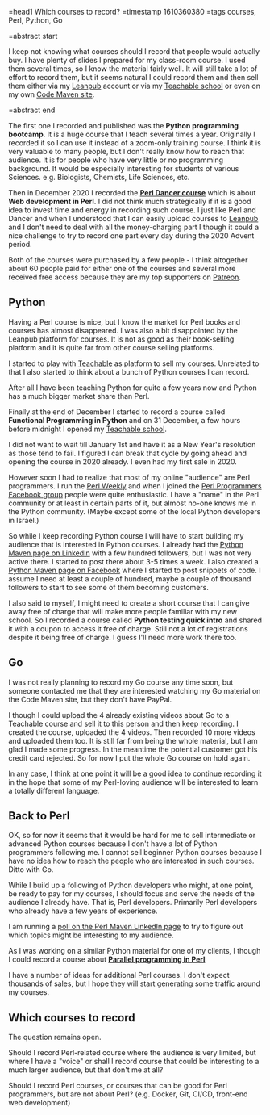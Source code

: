 =head1 Which courses to record?
=timestamp 1610360380
=tags courses, Perl, Python, Go

=abstract start

I keep not knowing what courses should I record that people would actually buy. I have plenty of slides I prepared for my class-room course.
I used them several times, so I know the material fairly well. It will still take a lot of effort to record them, but it seems natural
I could record them and then sell them either via my <a href="https://leanpub.com/u/szabgab">Leanpub</a> account or via my
<a href="https://code-maven.teachable.com/">Teachable school</a> or even on my own <a href="https://code-maven.com/">Code Maven site</a>.

=abstract end

The first one I recorded and published was the <b>Python programming bootcamp</b>. It is a huge course that I teach several times a year.
Originally I recorded it so I can use it instead of a zoom-only training course.
I think it is very valuable to many people, but I don't really know how to reach that audience. It is for people who have very little or no programming
background. It would be especially interesting for students of various Sciences. e.g. Biologists, Chemists, Life Sciences, etc.

Then in December 2020 I recorded the <a href="/perl-dancer-course.html"><b>Perl Dancer course</b></a> which is about <b>Web development in Perl</b>.
I did not think much strategically if it is a good idea to invest time and energy in recording such course. I just like Perl and Dancer and when
I understood that I can easily upload courses to <a href="https://leanpub.com/">Leanpub</a> and I don't need to deal with all the money-charging part
I though it could a nice challenge to try to record one part every day during the 2020 Advent period.

Both of the courses were purchased by a few people - I think altogether about 60 people paid for either one of the courses and several more received free
access because they are my top supporters on <a href="https://www.patreon.com/szabgab">Patreon</a>.

<h2>Python</h2>

Having a Perl course is nice, but I know the market for Perl books and courses has almost disappeared. I was also a bit disappointed by the Leanpub platform
for courses. It is not as good as their book-selling platform and it is quite far from other course selling platforms.

I started to play with <a href="https://teachable.com/">Teachable</a> as platform to sell my courses.
Unrelated to that I also started to think about a bunch of Python courses I can record.

After all I have been teaching Python for quite a few years now and Python has a much bigger market share than Perl.

Finally at the end of December I started to record a course called <b>Functional Programming in Python</b> and on 31 December, a few hours before midnight
I opened my <a href="https://code-maven.teachable.com/">Teachable school</a>.

I did not want to wait till January 1st and have it as a New Year's resolution as those tend to fail. I figured I can break that cycle by going ahead
and opening the course in 2020 already. I even had my first sale in 2020.

However soon I had to realize that most of my online "audience" are Perl programmers. I run the <a href="https://perlweekly.com/">Perl Weekly</a>
and when I joined the <a href="https://www.facebook.com/groups/perlprogrammers">Perl Programmers Facebook group</a> people were quite enthusiastic.
I have a "name" in the Perl community or at least in certain parts of it, but almost no-one knows me in the Python community.
(Maybe except some of the local Python developers in Israel.)

So while I keep recording Python course I will have to start building my audience that is interested in Python courses. I already had the
<a href="https://www.linkedin.com/showcase/code-maven-python/">Python Maven page on LinkedIn</a> with a few hundred followers, but I was not very active there.
I started to post there about 3-5 times a week. I also created a <a href="https://www.facebook.com/PythonMaven">Python Maven page on Facebook</a> where I started
to post snippets of code. I assume I need at least a couple of hundred, maybe a couple of thousand followers to start to see some of them becoming customers.

I also said to myself, I might need to create a short course that I can give away free of charge that will make more people familiar with my new school.
So I recorded a course called <b>Python testing quick intro</b> and shared it with a coupon to access it free of charge. Still not a lot of registrations
despite it being free of charge. I guess I'll need more work there too.

<h2>Go</h2>

I was not really planning to record my Go course any time soon, but someone contacted me that they are interested watching my Go material on the Code Maven site,
but they don't have PayPal.

I though I could upload the 4 already existing videos about Go to a Teachable course and sell it to this person and then keep recording.
I created the course, uploaded the 4 videos. Then recorded 10 more videos and uploaded them too. It is still far from being the whole material,
but I am glad I made some progress. In the meantime the potential customer got his credit card rejected. So for now I put the whole Go course on hold again.

In any case, I think at one point it will be a good idea to continue recording it in the hope that some of my Perl-loving audience will be interested to learn
a totally different language.

<h2>Back to Perl</h2>

OK, so for now it seems that it would be hard for me to sell intermediate or advanced Python courses because I don't have a lot of Python programmers following me.
I cannot sell beginner Python courses because I have no idea how to reach the people who are interested in such courses.
Ditto with Go.

While I build up a following of Python developers who might, at one point, be ready to pay for my courses, I should focus and serve the needs of the audience I already have.
That is, Perl developers. Primarily Perl developers who already have a few years of experience.

I am running a <a href="https://www.linkedin.com/feed/update/urn:li:activity:6751738129025134592">poll on the Perl Maven LinkedIn page</a>
to try to figure out which topics might be interesting to my audience.

As I was working on a similar Python material for one of my clients, I though I could record a course about <a href="/parallel-programming-in-perl.html"><b>Parallel programming in Perl</b></a>

I have a number of ideas for additional Perl courses. I don't expect thousands of sales, but I hope they will start generating some traffic around my courses.

<h2>Which courses to record</h2>

The question remains open.

Should I record Perl-related course where the audience is very limited, but where I have a "voice" or shall I record course that could be interesting to a much larger audience,
but that don't me at all?

Should I record Perl courses, or courses that can be good for Perl programmers, but are not about Perl? (e.g. Docker, Git, CI/CD, front-end web development)


